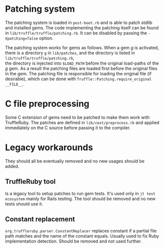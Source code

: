 # Patching system

The patching system is loaded in `post-boot.rb` and is able to patch stdlib and installed gems. 
The code implementing the patching itself can be found in `lib/truffle/truffle/patching.rb`.
It can be disabled by passing the `-Xpatching=false` option.

The patching system works for gems as follows. 
When a gem *g* is activated, 
there is a directory `g` in `lib/patches`, 
and the directory is listed in `lib/truffle/truffle/patching.rb`,  
the directory is injected into `$LOAD_PATH` before the original load-paths of the *g* gem. 
As a result the patching files are loaded first before the original files in the gem.
The patching file is responsible for loading the original file (if desirable),
which can be done with `Truffle::Patching.require_original __FILE__`.

# C file preprocessing

Some C extension of gems need to be patched to make them work with TruffleRuby. 
The patches are defined in `lib/cext/preprocess.rb` 
and applied immediately on the C source before passing it to the compiler.

# Legacy workarounds 

They should all be eventually removed and no new usages should be added.

## TruffleRuby tool

Is a legacy tool to setup patches to run gem tests. 
It's used only in `jt test ecosystem` mainly for Rails testing.
The tool should be removed and no new tests should use it.

## Constant replacement

`org.truffleruby.parser.ConstantReplacer` replaces constant 
if a partial file path matches and the name of the constant equals.
Usually used to fix Ruby implementation detection.
Should be removed and not used further.    
